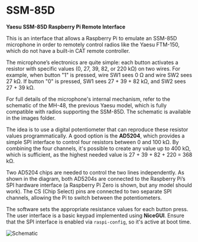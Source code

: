 # SSM-85D

**Yaesu SSM-85D Raspberry Pi Remote Interface**

This is an interface that allows a Raspberry Pi to emulate an SSM-85D microphone in order to remotely control radios like the Yaesu FTM-150, which do not have a built-in CAT remote controller.

The microphone’s electronics are quite simple: each button activates a resistor with specific values (0, 27, 39, 82, or 220 kΩ) on two wires.
For example, when button "1" is pressed, wire SW1 sees 0 Ω and wire SW2 sees 27 kΩ.
If button "0" is pressed, SW1 sees 27 + 39 + 82 kΩ, and SW2 sees 27 + 39 kΩ.

For full details of the microphone's internal mechanism, refer to the schematic of the MH-48, the previous Yaesu model, which is fully compatible with radios supporting the SSM-85D. The schematic is available in the images folder.

The idea is to use a digital potentiometer that can reproduce these resistor values programmatically. A good option is the **AD5204**, which provides a simple SPI interface to control four resistors between 0 and 100 kΩ. By combining the four channels, it's possible to create any value up to 400 kΩ, which is sufficient, as the highest needed value is 27 + 39 + 82 + 220 = 368 kΩ.

Two AD5204 chips are needed to control the two lines independently. As shown in the diagram, both AD5204s are connected to the Raspberry Pi’s SPI hardware interface (a Raspberry Pi Zero is shown, but any model should work). The CS (Chip Select) pins are connected to two separate SPI channels, allowing the Pi to switch between the potentiometers.

The software sets the appropriate resistance values for each button press. The user interface is a basic keypad implemented using **NiceGUI**.
Ensure that the SPI interface is enabled via `raspi-config`, so it's active at boot time.

![Schematic](images/schematic.png)
